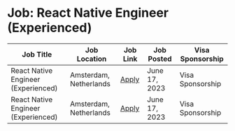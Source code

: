 # Job: React Native Engineer (Experienced)

| Job Title | Job Location | Job Link | Job Posted | Visa Sponsorship |
| --- | --- | --- | --- | --- |
| React Native Engineer (Experienced) | Amsterdam, Netherlands | [Apply](https://picnic.app/careers/jobs/2222813/technology--amp--engineering/amsterdam-north-holland-netherlands/react-native-engineer--experienced-) | June 17, 2023 | Visa Sponsorship |
| React Native Engineer (Experienced) | Amsterdam, Netherlands | [Apply](https://picnic.app/careers/jobs/2222813/technology--amp--engineering/amsterdam-north-holland-netherlands/react-native-engineer--experienced-) | June 17, 2023 | Visa Sponsorship |
